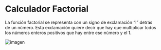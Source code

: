 # Calculador Factorial

La función factorial se representa con un signo de exclamación “!” detrás de un número. Esta exclamación quiere decir que hay que multiplicar todos los números enteros positivos que hay entre ese número y el 1.

![imagen](https://github.com/AndresSandoval123/logica3/assets/167252430/31c33525-15fb-48c8-a560-76ce529af712)
